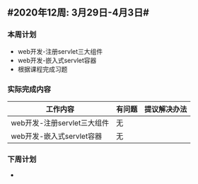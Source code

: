 ## #2020年12周: 3月29日-4月3日#

### 本周计划

* web开发-注册servlet三大组件
* web开发-嵌入式servlet容器
* 根据课程完成习题

### 实际完成内容

| 工作内容 | 有问题 | 提议解决办法 |
| ------ | ------ | ------ |
| web开发-注册servlet三大组件 | 无 |  |
| web开发-嵌入式servlet容器 | 无 |  |

### 下周计划

*